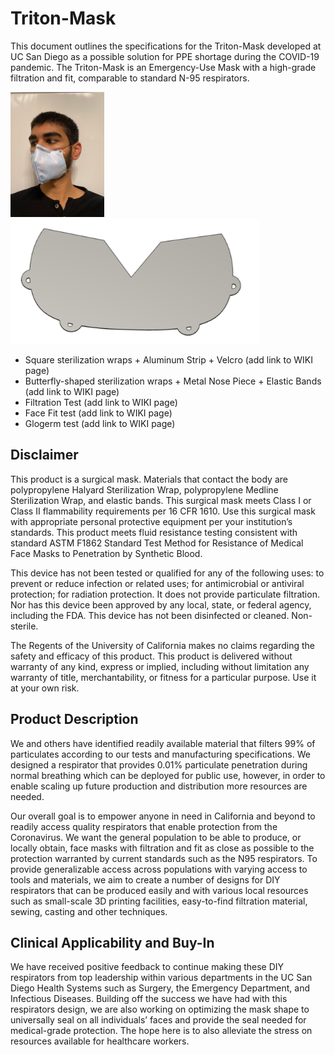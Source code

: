# Triton-Mask

This document outlines the specifications for the Triton-Mask developed at UC San Diego as a possible solution for PPE shortage during the COVID-19 pandemic. The Triton-Mask is an Emergency-Use Mask with a high-grade filtration and fit, comparable to standard N-95 respirators.

<img src="https://github.com/WeibelLab/Triton-Mask/blob/master/images/Triton-Mask.jpeg" height="200"/> <img src="https://github.com/WeibelLab/Triton-Mask/blob/master/images/Triton-Mask_Model.png" height="200"/> 

* Square sterilization wraps + Aluminum Strip + Velcro (add link to WIKI page)
* Butterfly-shaped sterilization wraps + Metal Nose Piece + Elastic Bands (add link to WIKI page)
* Filtration Test (add link to WIKI page)
* Face Fit test (add link to WIKI page)
* Glogerm test (add link to WIKI page)

## Disclaimer

This product is a surgical mask. Materials that contact the body are polypropylene Halyard Sterilization Wrap, polypropylene Medline Sterilization Wrap, and elastic bands. This surgical mask meets Class I or Class II flammability requirements per 16 CFR 1610. Use this surgical mask with appropriate personal protective equipment per your institution’s standards. This product meets fluid resistance testing consistent with standard ASTM F1862 Standard Test Method for Resistance of Medical Face Masks to Penetration by Synthetic Blood.

This device has not been tested or qualified for any of the following uses: to prevent or reduce infection or related uses; for antimicrobial or antiviral protection; for radiation protection. It does not provide particulate filtration. Nor has this device been approved by any local, state, or federal agency, including the FDA. This device has not been disinfected or cleaned. Non-sterile.

The Regents of the University of California makes no claims regarding the safety and efficacy of this product. This product is delivered without warranty of any kind, express or implied, including without limitation any warranty of title, merchantability, or fitness for a particular purpose. Use it at your own risk.

## Product Description
We and others have identified readily available material that filters 99% of particulates according to our tests and manufacturing specifications. We designed a respirator that provides 0.01% particulate penetration during normal breathing which can be deployed for public use, however, in order to enable scaling up future production and distribution more resources are needed.

Our overall goal is to empower anyone in need in California and beyond to readily access quality respirators that enable protection from the Coronavirus. We want the general population to be able to produce, or locally obtain, face masks with filtration and fit as close as possible to the protection warranted by current standards such as the N95 respirators. To provide generalizable access across populations with varying access to tools and materials, we aim to create a number of designs for DIY respirators that can be produced easily and with various local resources such as small-scale 3D printing facilities, easy-to-find filtration material, sewing, casting and other techniques.

## Clinical Applicability and Buy-In
We have received positive feedback to continue making these DIY respirators from top leadership within various departments in the UC San Diego Health Systems such as Surgery, the Emergency Department, and Infectious Diseases. Building off the success we have had with this respirators design, we are also working on optimizing the mask shape to universally seal on all individuals’ faces and provide the seal needed for medical-grade protection. The hope here is to also alleviate the stress on resources available for healthcare workers.
